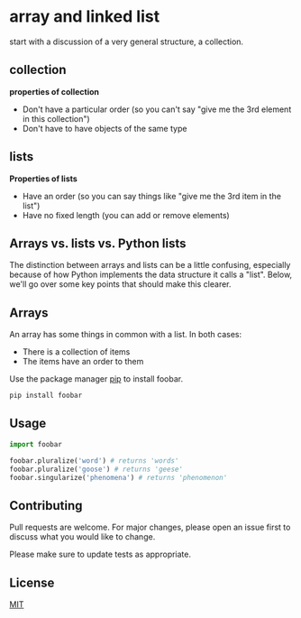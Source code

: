 # array and linked list

start with a discussion of a very general structure, a collection.

## collection
**properties of collection**

- Don't have a particular order (so you can't say "give me the 3rd element in this collection")
- Don't have to have objects of the same type

## lists
**Properties of lists**

- Have an order (so you can say things like "give me the 3rd item in the list")
- Have no fixed length (you can add or remove elements)

## Arrays vs. lists vs. Python lists
The distinction between arrays and lists can be a little confusing, especially because of how Python implements the data structure it calls a "list". Below, we'll go over some key points that should make this clearer.

## Arrays
An array has some things in common with a list. In both cases:

- There is a collection of items
- The items have an order to them


Use the package manager [pip](https://pip.pypa.io/en/stable/) to install foobar.

```bash
pip install foobar
```

## Usage

```python
import foobar

foobar.pluralize('word') # returns 'words'
foobar.pluralize('goose') # returns 'geese'
foobar.singularize('phenomena') # returns 'phenomenon'
```

## Contributing
Pull requests are welcome. For major changes, please open an issue first to discuss what you would like to change.

Please make sure to update tests as appropriate.

## License
[MIT](https://choosealicense.com/licenses/mit/)